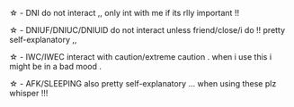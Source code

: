 ☆ - DNI do not interact ,, only int with me if its rlly important !!

☆ - DNIUF/DNIUC/DNIUID do not interact unless friend/close/i do !! pretty self-explanatory ,,

☆ - IWC/IWEC interact with caution/extreme caution . when i use this i might be in a bad mood .

☆ - AFK/SLEEPING also pretty self-explanatory ... when using these plz whisper !!!

<!---
trtilla/trtilla is a ✨ special ✨ repository because its `README.md` (this file) appears on your GitHub profile.
You can click the Preview link to take a look at your changes.
--->
